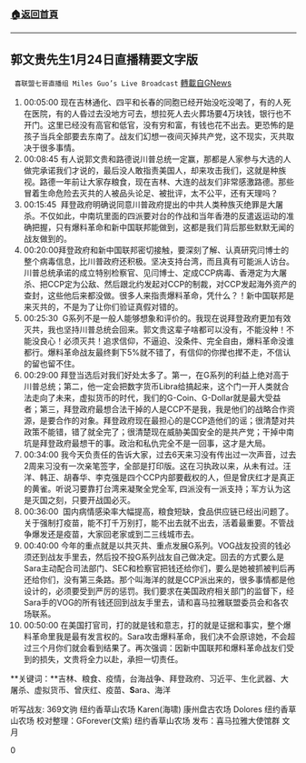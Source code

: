 ###  [:house:返回首頁](https://github.com/ourhimalayas/txt)
---

## 郭文贵先生1月24日直播精要文字版
` 喜联盟七哥直播组 Miles Guo’s Live Broadcast` [轉載自GNews](https://gnews.org/zh-hans/805002/)

1. 00:05:00 现在吉林通化、四平和长春的同胞已经开始没吃没喝了，有的人死在医院，有的人昏过去没地方可去，想拉死人去火葬场要4万块钱，银行也不开门。这里已经没有高官和低官，没有穷和富，有钱也花不出去。更恐怖的是孩子当兵全部要去东南了。战友们幻想一夜间灭掉共产党，这不现实，灭共取决于很多事情。
2. 00:08:45 有人说郭文贵和路德说川普总统一定赢，那都是人家参与大选的人做完承诺我们才说的，最后没人敢指责美国人，却来攻击我们，这就是种族视。路德一年前让大家存粮食，现在吉林、大连的战友们非常感激路德。那些冒着生命危险去灭共的人被品头论足、被批评，太不公平，还有天理吗？
3. 00:15:45  拜登政府明确说同意川普政府提出的中共人类种族灭绝罪是大屠杀。不仅如此，中南坑里面的四派要对台的作战和当年香港的反遣返运动的准确把握，只有爆料革命和新中国联邦能做到，这都是我们背后那些默默无闻的战友做到的。
4. 00:20:00拜登政府和新中国联邦密切接触，要深刻了解、认真研究闫博士的整个病毒信息，比川普政府还积极。坚决支持台湾，而且真有可能派人访台。
川普总统承诺的成立特别检察官、见闫博士、定成CCP病毒、香港定为大屠杀、把CCP定为公敌、然后跟北约发起对CCP的制裁，对CCP发起海外资产的查封，这些他后来都没做。很多人来指责爆料革命，凭什么？！新中国联邦是来灭共的，不是为了让你们验证真假对错的。
5. 00:25:30  G系列不是一般人能够想象和评价的。我现在说拜登政府更加有效灭共，我也坚持川普总统会回来。郭文贵这辈子啥都可以没有，不能没种！不能没良心！必须灭共！追求信仰，不逼迫、没条件、完全自由，爆料革命没谁都行。爆料革命战友最终剩下5%就不错了，有信仰的你撵也撵不走，不信认的留也留不住。
6. 00:29:00 拜登当选后对我们好处太多了。第一，在G系列的利益上绝对高于川普总统；第二，他一定会把数字货币Libra给搞起来，这个门一开人类就合法走向了未来，虚拟货币的时代，我们的G-Coin、G-Dollar就是最大受益者；第三，拜登政府最想合法干掉的人是CCP不是我，我是他们的战略合作资源，是要合作的对象。拜登政府现在最担心的是CCP造他们的谣；很清楚对共政策不能错，错了就全完了；很清楚现在威胁美国安全的是共产党；干掉中南坑是拜登政府最想干的事。政治和私仇完全不是一回事，这才是大局。
7. 00:34:00 我今天负责任的告诉大家，过去6天来习没有传出过一次声音，过去2周来习没有一次亲笔签字，全部是打印版。这在习执政以来，从未有过。汪洋、韩正、胡春华、李克强是四个CCP内部要截权的人，但是曾庆红才是真正的黄雀。听说习要靠打台湾来凝聚全党全军, 四派没有一派支持；军方认为这是灭国之刻，只要开战国必灭。
8. 00:36:00  国内病情感染率大幅提高，粮食短缺，食品供应链已经出问题了。关于强制打疫苗，能不打千万别打，能不出去就不出去，活着最重要。不管战争爆发还是疫苗，大家回老家或到二三线城市去。
9. 00:40:00 今年的重点就是以共灭共、重点发展G系列。VOG战友投资的钱必须还到战友手里去，然后投不投G系列战友自己做决定。回去的方式要么是Sara主动配合司法部门、SEC和检察官把钱还给你们，要么是她被抓被判后再还给你们，没有­第三条路。那个叫海洋的就是CCP派出来的，很多事情都是他设计的，必须要受到严厉的惩罚。我们要求在美国政府相关部门的监督下，经Sara手的VOG的所有钱还回到战友手里去，请和喜马拉雅联盟委员会和各农场联系。
10. 00:50:00 在美国打官司，打的就是钱和意志，打的就是证据和事实，整个爆料革命里我是最有发言权的。Sara攻击爆料革命，我们决不会原谅她，不会超过三个月你们就会看到结果了。再次强调：­­­­因新中国联邦和爆料革命战友们受到的损失，文贵将全力以赴，承担一切责任。


**关键词：**吉林、粮食、疫情，台海战争、拜登政府、习近平、生化武器、大屠杀、虚拟货币、曾庆红、疫苗、**S**ara、海洋

听写战友:
369文驹 纽约香草山农场
Karen(海啸) 康州盘古农场
Dolores 纽约香草山农场
校对整理：GForever(文紫) 纽约香草山农场
发布：喜马拉雅大使馆群 文月

0
